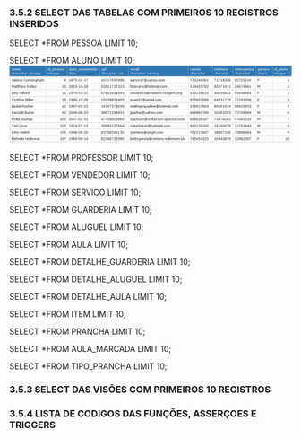 ### 3.5.2	SELECT DAS TABELAS COM PRIMEIROS 10 REGISTROS INSERIDOS<br> 

SELECT *FROM PESSOA LIMIT 10;


SELECT *FROM ALUNO LIMIT 10;
![](https://github.com/andrebvitoria/Trabalho-Integrado-5-Periodo/blob/master/Banco%20de%20dados/imagens/select_aluno.PNG)

SELECT *FROM PROFESSOR LIMIT 10;


SELECT *FROM VENDEDOR LIMIT 10;


SELECT *FROM SERVICO LIMIT 10;


SELECT *FROM GUARDERIA LIMIT 10;


SELECT *FROM ALUGUEL LIMIT 10;


SELECT *FROM AULA LIMIT 10;


SELECT *FROM DETALHE_GUARDERIA LIMIT 10;


SELECT *FROM DETALHE_ALUGUEL LIMIT 10;


SELECT *FROM DETALHE_AULA LIMIT 10;


SELECT *FROM ITEM LIMIT 10;


SELECT *FROM PRANCHA LIMIT 10;


SELECT *FROM AULA_MARCADA LIMIT 10;


SELECT *FROM TIPO_PRANCHA LIMIT 10;


### 3.5.3	SELECT DAS VISÕES COM PRIMEIROS 10 REGISTROS<br>

### 3.5.4	LISTA DE CODIGOS DAS FUNÇÕES, ASSERÇOES E TRIGGERS<br>
